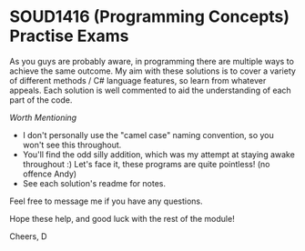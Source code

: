 # SOUD1416 (Programming Concepts) Practise Exams

As you guys are probably aware, in programming there are multiple ways to achieve the same outcome.
My aim with these solutions is to cover a variety of different methods / C# language features, so learn from whatever appeals.
Each solution is well commented to aid the understanding of each part of the code.

*Worth Mentioning*
* I don't personally use the "camel case" naming convention, so you won't see this throughout.
* You'll find the odd silly addition, which was my attempt at staying awake throughout :) Let's face it, these programs are quite pointless! (no offence Andy)
* See each solution's readme for notes.

Feel free to message me if you have any questions.

Hope these help, and good luck with the rest of the module!

Cheers,
D
